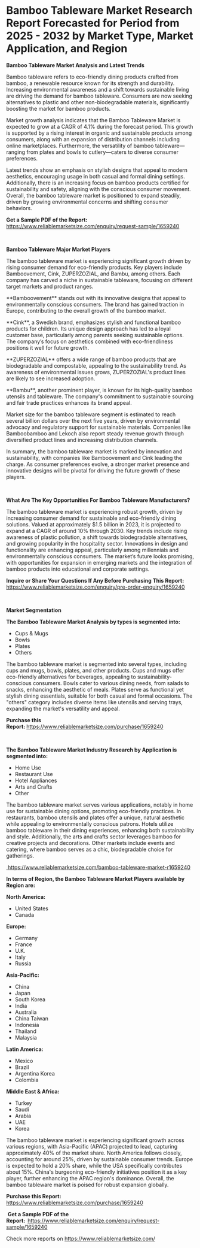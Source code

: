 <p><h1>Bamboo Tableware Market Research Report Forecasted for Period from 2025 -  2032 by Market Type, Market Application, and Region</h1></p><p><strong>Bamboo Tableware Market Analysis and Latest Trends</strong></p>
<p><p>Bamboo tableware refers to eco-friendly dining products crafted from bamboo, a renewable resource known for its strength and durability. Increasing environmental awareness and a shift towards sustainable living are driving the demand for bamboo tableware. Consumers are now seeking alternatives to plastic and other non-biodegradable materials, significantly boosting the market for bamboo products.</p><p>Market growth analysis indicates that the Bamboo Tableware Market is expected to grow at a CAGR of 4.1% during the forecast period. This growth is supported by a rising interest in organic and sustainable products among consumers, along with an expansion of distribution channels including online marketplaces. Furthermore, the versatility of bamboo tableware—ranging from plates and bowls to cutlery—caters to diverse consumer preferences.</p><p>Latest trends show an emphasis on stylish designs that appeal to modern aesthetics, encouraging usage in both casual and formal dining settings. Additionally, there is an increasing focus on bamboo products certified for sustainability and safety, aligning with the conscious consumer movement. Overall, the bamboo tableware market is positioned to expand steadily, driven by growing environmental concerns and shifting consumer behaviors.</p></p>
<p><strong>Get a Sample PDF of the Report:&nbsp;</strong> <a href="https://www.reliablemarketsize.com/enquiry/request-sample/1659240?utm_campaign=2769&utm_medium=2&utm_source=Github&utm_content=ia&utm_term=04042025&utm_id=bamboo-tableware">https://www.reliablemarketsize.com/enquiry/request-sample/1659240</a></p>
<p>&nbsp;</p>
<p><strong>Bamboo Tableware Major Market Players</strong></p>
<p><p>The bamboo tableware market is experiencing significant growth driven by rising consumer demand for eco-friendly products. Key players include Bamboovement, Cink, ZUPERZOZIAL, and Bambu, among others. Each company has carved a niche in sustainable tableware, focusing on different target markets and product ranges.</p><p>**Bamboovement** stands out with its innovative designs that appeal to environmentally conscious consumers. The brand has gained traction in Europe, contributing to the overall growth of the bamboo market. </p><p>**Cink**, a Swedish brand, emphasizes stylish and functional bamboo products for children. Its unique design approach has led to a loyal customer base, particularly among parents seeking sustainable options. The company’s focus on aesthetics combined with eco-friendliness positions it well for future growth.</p><p>**ZUPERZOZIAL** offers a wide range of bamboo products that are biodegradable and compostable, appealing to the sustainability trend. As awareness of environmental issues grows, ZUPERZOZIAL's product lines are likely to see increased adoption.</p><p>**Bambu**, another prominent player, is known for its high-quality bamboo utensils and tableware. The company's commitment to sustainable sourcing and fair trade practices enhances its brand appeal. </p><p>Market size for the bamboo tableware segment is estimated to reach several billion dollars over the next five years, driven by environmental advocacy and regulatory support for sustainable materials. Companies like Bamboobamboo and Lekoch also report steady revenue growth through diversified product lines and increasing distribution channels.</p><p>In summary, the bamboo tableware market is marked by innovation and sustainability, with companies like Bamboovement and Cink leading the charge. As consumer preferences evolve, a stronger market presence and innovative designs will be pivotal for driving the future growth of these players.</p></p>
<p>&nbsp;</p>
<p><strong>What Are The Key Opportunities For Bamboo Tableware Manufacturers?</strong></p>
<p><p>The bamboo tableware market is experiencing robust growth, driven by increasing consumer demand for sustainable and eco-friendly dining solutions. Valued at approximately $1.5 billion in 2023, it is projected to expand at a CAGR of around 10% through 2030. Key trends include rising awareness of plastic pollution, a shift towards biodegradable alternatives, and growing popularity in the hospitality sector. Innovations in design and functionality are enhancing appeal, particularly among millennials and environmentally conscious consumers. The market’s future looks promising, with opportunities for expansion in emerging markets and the integration of bamboo products into educational and corporate settings.</p></p>
<p><strong>Inquire or Share Your Questions If Any Before Purchasing This Report:</strong> <a href="https://www.reliablemarketsize.com/enquiry/pre-order-enquiry/1659240?utm_campaign=2769&utm_medium=2&utm_source=Github&utm_content=ia&utm_term=04042025&utm_id=bamboo-tableware">https://www.reliablemarketsize.com/enquiry/pre-order-enquiry/1659240</a></p>
<p>&nbsp;</p>
<p><strong>Market Segmentation</strong></p>
<p><strong>The Bamboo Tableware Market Analysis by types is segmented into:</strong></p>
<p><ul><li>Cups & Mugs</li><li>Bowls</li><li>Plates</li><li>Others</li></ul></p>
<p><p>The bamboo tableware market is segmented into several types, including cups and mugs, bowls, plates, and other products. Cups and mugs offer eco-friendly alternatives for beverages, appealing to sustainability-conscious consumers. Bowls cater to various dining needs, from salads to snacks, enhancing the aesthetic of meals. Plates serve as functional yet stylish dining essentials, suitable for both casual and formal occasions. The "others" category includes diverse items like utensils and serving trays, expanding the market's versatility and appeal.</p></p>
<p><strong>Purchase this Report:&nbsp;</strong><a href="https://www.reliablemarketsize.com/purchase/1659240?utm_campaign=2769&utm_medium=2&utm_source=Github&utm_content=ia&utm_term=04042025&utm_id=bamboo-tableware">https://www.reliablemarketsize.com/purchase/1659240</a></p>
<p>&nbsp;</p>
<p><strong>The Bamboo Tableware Market Industry Research by Application is segmented into:</strong></p>
<p><ul><li>Home Use</li><li>Restaurant Use</li><li>Hotel Appliances</li><li>Arts and Crafts</li><li>Other</li></ul></p>
<p><p>The bamboo tableware market serves various applications, notably in home use for sustainable dining options, promoting eco-friendly practices. In restaurants, bamboo utensils and plates offer a unique, natural aesthetic while appealing to environmentally conscious patrons. Hotels utilize bamboo tableware in their dining experiences, enhancing both sustainability and style. Additionally, the arts and crafts sector leverages bamboo for creative projects and decorations. Other markets include events and catering, where bamboo serves as a chic, biodegradable choice for gatherings.</p></p>
<p><a href="https://www.reliablemarketsize.com/bamboo-tableware-market-r1659240?utm_campaign=2769&utm_medium=2&utm_source=Github&utm_content=ia&utm_term=04042025&utm_id=bamboo-tableware">&nbsp;https://www.reliablemarketsize.com/bamboo-tableware-market-r1659240</a></p>
<p><strong>In terms of Region, the Bamboo Tableware Market Players available by Region are:</strong></p>
<p>
    <p> <strong> North America: </strong>
        <ul>
            <li>United States</li>
            <li>Canada</li>
        </ul>
        </p> 
    <p> <strong> Europe: </strong>
        <ul>
            <li>Germany</li>
            <li>France</li>
            <li>U.K.</li>
            <li>Italy</li>
            <li>Russia</li>
        </ul>
        </p> 
    <p> <strong> Asia-Pacific: </strong>
        <ul>
            <li>China</li>
            <li>Japan</li>
            <li>South Korea</li>
            <li>India</li>
            <li>Australia</li>
            <li>China Taiwan</li>
            <li>Indonesia</li>
            <li>Thailand</li>
            <li>Malaysia</li>
        </ul>
        </p> 
    <p> <strong> Latin America: </strong>
        <ul>
            <li>Mexico</li>
            <li>Brazil</li>
            <li>Argentina Korea</li>
            <li>Colombia</li>
        </ul>
        </p> 
    <p> <strong> Middle East & Africa: </strong>
        <ul>
            <li>Turkey</li>
            <li>Saudi</li>
            <li>Arabia</li>
            <li>UAE</li>
            <li>Korea</li>
        </ul>
    </p>
    </p>
<p><p>The bamboo tableware market is experiencing significant growth across various regions, with Asia-Pacific (APAC) projected to lead, capturing approximately 40% of the market share. North America follows closely, accounting for around 25%, driven by sustainable consumer trends. Europe is expected to hold a 20% share, while the USA specifically contributes about 15%. China's burgeoning eco-friendly initiatives position it as a key player, further enhancing the APAC region's dominance. Overall, the bamboo tableware market is poised for robust expansion globally.</p></p>
<p><strong>Purchase this Report: </strong><a href="https://www.reliablemarketsize.com/purchase/1659240?utm_campaign=2769&utm_medium=2&utm_source=Github&utm_content=ia&utm_term=04042025&utm_id=bamboo-tableware">https://www.reliablemarketsize.com/purchase/1659240</a></p>
<p>&nbsp;<strong>Get a Sample PDF of the Report:&nbsp;&nbsp;</strong><a href="https://www.reliablemarketsize.com/enquiry/request-sample/1659240?utm_campaign=2769&utm_medium=2&utm_source=Github&utm_content=ia&utm_term=04042025&utm_id=bamboo-tableware">https://www.reliablemarketsize.com/enquiry/request-sample/1659240</a></p>
<p><strong></strong></p>
<p>Check more reports on <a href="https://www.reliablemarketsize.com/?utm_campaign=2769&utm_medium=2&utm_source=Github&utm_content=ia&utm_term=04042025&utm_id=bamboo-tableware">https://www.reliablemarketsize.com/</a></p>
